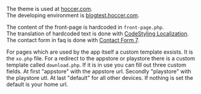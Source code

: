 The theme is used at [hoccer.com](http://hoccer.com/ "hoccer.com").  
The developing environment is [blogtest.hoccer.com](http://blogtest.hoccer-project.com/ "blogtest.hoccer.com").

The content of the front-page is hardcoded in ``front-page.php``.  
The translation of hardcoded text is done with [CodeStyling Localization](http://wordpress.org/plugins/codestyling-localization/ "CodeStyling Localization").  
The contact form in faq is done with [Contact Form 7](http://wordpress.org/plugins/contact-form-7/ "Contact Form 7").

For pages which are used by the app itself a custom template exsists. It is the ``xo.php`` file.
For a redirect to the appstore or playstore there is a custom template called ``download.php``. If it is in use you can fill out three custom fields. At first "appstore" with the appstore url. Secondly "playstore" with the playstore utl. At last "default" for all other devices. If nothing is set the default is your home url.